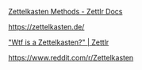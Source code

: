 [Zettelkasten Methods - Zettlr Docs](https://docs.zettlr.com/en/academic/zkn-method/)

https://zettelkasten.de/

[&quot;Wtf is a Zettelkasten?&quot; | Zettlr](https://zettlr.com/post/what-is-a-zettelkasten)

https://www.reddit.com/r/Zettelkasten
